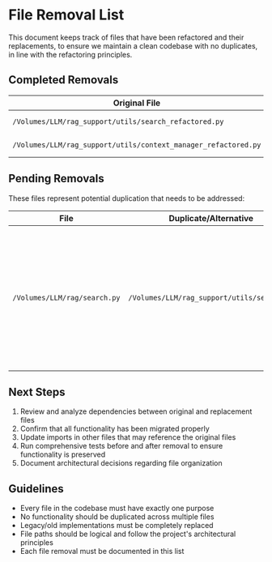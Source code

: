 # File Removal List

This document keeps track of files that have been refactored and their replacements, to ensure we maintain a clean codebase with no duplicates, in line with the refactoring principles.

## Completed Removals

| Original File | Replacement | Status | Date |
|--------------|-------------|--------|------|
| `/Volumes/LLM/rag_support/utils/search_refactored.py` | `/Volumes/LLM/rag_support/utils/search.py` | Removed | 2025-04-29 |
| `/Volumes/LLM/rag_support/utils/context_manager_refactored.py` | `/Volumes/LLM/rag_support/utils/context_manager.py` | Removed | 2025-04-29 |

## Pending Removals

These files represent potential duplication that needs to be addressed:

| File | Duplicate/Alternative | Notes | Priority |
|------|----------------------|-------|----------|
| `/Volumes/LLM/rag/search.py` | `/Volumes/LLM/rag_support/utils/search.py` | Core search module that is imported by the enhanced version. Need to consolidate functionality or establish clear separation of concerns. | Medium |

## Next Steps

1. Review and analyze dependencies between original and replacement files
2. Confirm that all functionality has been migrated properly
3. Update imports in other files that may reference the original files
4. Run comprehensive tests before and after removal to ensure functionality is preserved
5. Document architectural decisions regarding file organization

## Guidelines

* Every file in the codebase must have exactly one purpose
* No functionality should be duplicated across multiple files
* Legacy/old implementations must be completely replaced
* File paths should be logical and follow the project's architectural principles
* Each file removal must be documented in this list